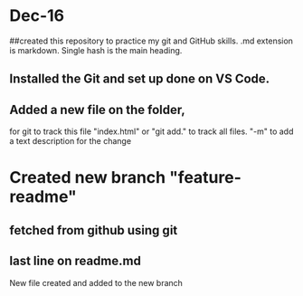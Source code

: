 # Dec-16
##created this repository to  practice my git and GitHub skills.
.md extension is markdown.
Single hash is the main heading.

## Installed the Git and set up done on VS Code.
## Added a new file on the folder,
 for git to track this file "index.html" or "git add." to track all files. "-m" to add a text description for the change

 # Created new branch "feature-readme"

 ## fetched from github using git
 ## last line on readme.md

 New file created and added to the new branch